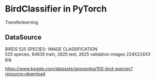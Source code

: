 # BirdClassifier in PyTorch

Transferlearning

## DataSource  

BIRDS 525 SPECIES- IMAGE CLASSIFICATION  
525 species, 84635 train, 2625 test, 2625 validation images 224X224X3 jpg  

https://www.kaggle.com/datasets/gpiosenka/100-bird-species?resource=download